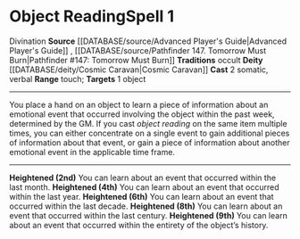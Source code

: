 ﻿---
id: '553'
name: Object Reading
source: '[[DATABASE/source/Pathfinder 147. Tomorrow Must Burn|Pathfinder #147: Tomorrow
  Must Burn]]'

---
# Object Reading<span class="item-type">Spell 1</span>

<span class="item-trait">Divination</span>
**Source** [[DATABASE/source/Advanced Player's Guide|Advanced Player's Guide]] , [[DATABASE/source/Pathfinder 147. Tomorrow Must Burn|Pathfinder #147: Tomorrow Must Burn]]
**Traditions** occult
**Deity** [[DATABASE/deity/Cosmic Caravan|Cosmic Caravan]]
**Cast** <span class="action-icon">2</span> somatic, verbal
**Range** touch; **Targets** 1 object

---
You place a hand on an object to learn a piece of information about an emotional event that occurred involving the object within the past week, determined by the GM. If you cast _object reading_ on the same item multiple times, you can either concentrate on a single event to gain additional pieces of information about that event, or gain a piece of information about another emotional event in the applicable time frame.

---
**Heightened (2nd)** You can learn about an event that occurred within the last month.
**Heightened (4th)** You can learn about an event that occurred within the last year.
**Heightened (6th)** You can learn about an event that occurred within the last decade.
**Heightened (8th)** You can learn about an event that occurred within the last century.
**Heightened (9th)** You can learn about an event that occurred within the entirety of the object’s history.